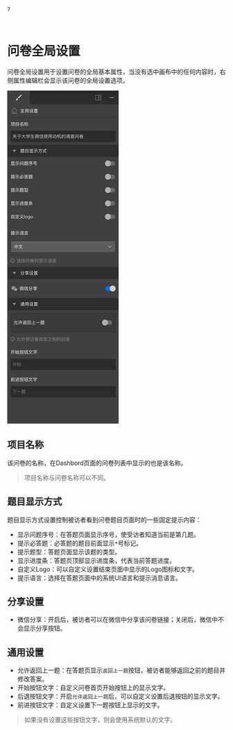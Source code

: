 ```index
7
```
```tag

```
```summary

```
# 问卷全局设置

问卷全局设置用于设置问卷的全局基本属性，当没有选中画布中的任何内容时，右侧属性编辑栏会显示该问卷的全局设置选项。

<img src='../../assets/snapshots/node-setting/global-setting/global-setting.png'>

## 项目名称
该问卷的名称，在Dashbord页面的问卷列表中显示的也是该名称。
> 项目名称与问卷名称可以不同。

## 题目显示方式
题目显示方式设置控制被访者看到问卷题目页面时的一些固定提示内容：
+ 显示问题序号：在答题页面显示序号，使受访者知道当前是第几题。
+ 提示必答题：必答题的题目前面显示`*`号标记。
+ 提示题型：答题页面显示该题的类型。
+ 显示进度条：答题页顶部显示进度条，代表当前答题进度。
+ 自定义Logo：可以自定义设置结束页面中显示的Logo图标和文字。
+ 提示语言：选择在答题页面中的系统UI语言和提示消息语言。

## 分享设置
+ 微信分享：开启后，被访者可以在微信中分享该问卷链接；关闭后，微信中不会显示分享按钮。

## 通用设置
+ 允许返回上一题：在答题页显示`返回上一题`按钮，被访者能够返回之前的题目并修改答案。
+ 开始按钮文字：自定义问卷首页开始按钮上的显示文字。
+ 后退按钮文字：开启`允许返回上一题`后，可以自定义设置后退按钮的显示文字。
+ 前进按钮文字：自定义设置下一题按钮上显示的文字。

> 如果没有设置这些按钮文字，则会使用系统默认的文字。






